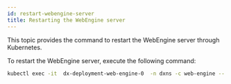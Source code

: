 ```yaml
---
id: restart-webengine-server
title: Restarting the WebEngine server
---
```


This topic provides the command to restart the WebEngine server through Kubernetes.

To restart the WebEngine server, execute the following command:

```bash
kubectl exec -it  dx-deployment-web-engine-0  -n dxns -c web-engine -- /opt/openliberty/wlp/usr/svrcfg/bin/restart.sh  
```

